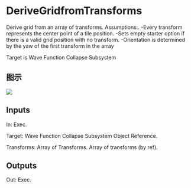 # DeriveGridfromTransforms

Derive grid from an array of transforms. Assumptions:. -Every transform represents the center point of a tile position. -Sets empty starter option if there is a valid grid position with no transform. -Orientation is determined by the yaw of the first transform in the array

Target is Wave Function Collapse Subsystem

## 图示

![]($-20221218-21332045.png)

## Inputs

In: Exec.

Target: Wave Function Collapse Subsystem Object Reference.

Transforms: Array of Transforms. Array of transforms (by ref).  

## Outputs

Out: Exec.

